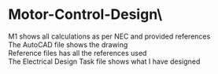 # Motor-Control-Design\
M1 shows all calculations as per NEC and provided references\
The AutoCAD file shows the drawing\
Reference files has all the references used\
The Electrical Design Task file shows what I have designed
